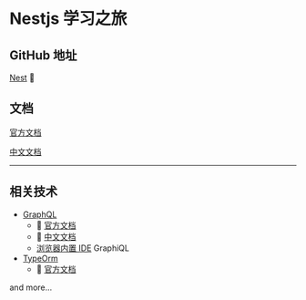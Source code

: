 # Nestjs 学习之旅

## GitHub 地址

[Nest](https://github.com/nestjs/nest) 🎁

## 文档

[官方文档](https://docs.nestjs.com)

[中文文档](https://docs.nestjs.cn/)

----------

## 相关技术

- [GraphQL](https://github.com/graphql/graphql-js)
  - 📖 [官方文档](https://graphql.org/)
  - 📖 [中文文档](https://graphql.cn/)
  - [浏览器内置 IDE](https://github.com/graphql/graphiql) GraphiQL
- [TypeOrm](https://github.com/typeorm/typeorm)
  - 📖 [官方文档](http://typeorm.io)

and more...
